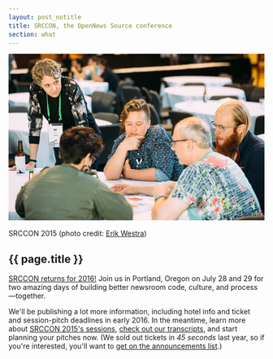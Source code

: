 ```yaml
---
layout: post_notitle
title: SRCCON, the OpenNews Source conference
section: what
---
```

<img src="/media/img/srccon-group-erik-westra-2.jpg" class="topline">
<p class="caption">SRCCON 2015 (photo credit: <a href="http://www.westraco.com/">Erik Westra</a>)</p>
<h2>{{ page.title }}</h2>

<p class="bodybig"><a href="http://srccon.org/">SRCCON returns for 2016!</a> Join us in Portland, Oregon on July 28 and 29 for two amazing days of building better newsroom code, culture, and process—together.</p>

We'll be publishing a lot more information, including hotel info and ticket and session-pitch deadlines in early 2016. In the meantime, learn more about [SRCCON 2015's sessions](http://2015.srccon.org/schedule/), [check out our transcripts](http://2015.srccon.org/transcription/), and start planning your pitches now. (We sold out tickets in <em>45 seconds</em> last year, so if you're interested, you'll want to [get on the announcements list](http://eepurl.com/bD2F3P).) 

